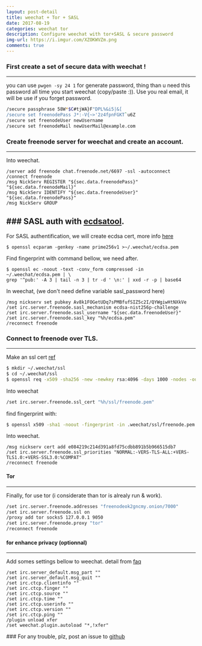 ```yaml
---
layout: post-detail
title: weechat + Tor + SASL
date: 2017-08-19
categories: weechat tor
description: Configure weechat with tor+SASL & secure password
img-url: https://i.imgur.com/XZOKWVZm.png
comments: true
---
```


### First create a set of secure data with weechat !
---
you can use `pwgen -sy 24 1` for generate password, thing than u need this password all time you start weechat (copy/paste :)).
Use you real email, it will be use if you forget password.

```sh
/secure passphrase 58W*$C#tjWA}F"DPL%&i5|&[
/secure set freenodePass J*:-V{~>'2z4fpnFGKT`u6Z
/secure set freenodeUser newUsername
/secure set freenodeMail newUserMail@example.com
```

### Create freenode server for weechat and create an account. 
---
Into weechat.
```
/server add freenode chat.freenode.net/6697 -ssl -autoconnect
/connect freenode
/msg NickServ REGISTER "${sec.data.freenodePass}" "${sec.data.freenodeMail}"
/msg NickServ IDENTIFY "${sec.data.freenodeUser}" "${sec.data.freenodePass}"
/msg NickServ GROUP
```

### SASL auth with [ecdsatool](https://github.com/kaniini/ecdsatool).
---
For SASL authentification, we will create ecdsa cert, more info [here](https://github.com/weechat/weechat/issues/251)

```
$ openssl ecparam -genkey -name prime256v1 >~/.weechat/ecdsa.pem
```

Find fingerprint with command bellow, we need after.
```
$ openssl ec -noout -text -conv_form compressed -in ~/.weechat/ecdsa.pem | \
grep '^pub:' -A 3 | tail -n 3 | tr -d ' \n:' | xxd -r -p | base64
```

In weechat, (we don't need define variable sasl_password here)
```
/msg nickserv set pubkey Av8k1FOGetUDq7sPMBfufSIZ5c2I/QYWgiwHtNXkVe
/set irc.server.freenode.sasl_mechanism ecdsa-nist256p-challenge
/set irc.server.freenode.sasl_username "${sec.data.freenodeUser}"
/set irc.server.freenode.sasl_key "%h/ecdsa.pem"
/reconnect freenode
```

### Connect to freenode over TLS.
---

Make an ssl cert [ref](https://freenode.net/kb/answer/chat)
```sh
$ mkdir ~/.weechat/ssl
$ cd ~/.weechat/ssl
$ openssl req -x509 -sha256 -new -newkey rsa:4096 -days 1000 -nodes -out freenode.pem -keyout freenode.pem
```

Into weechat 
```sh
/set irc.server.freenode.ssl_cert "%h/ssl/freenode.pem"
```
find fingerprint with:
```sh
$ openssl x509 -sha1 -noout -fingerprint -in .weechat/ssl/freenode.pem | sed -e 's/^.*=//;s/://g;y/ABCDEF/abcdef/'
```

Into weechat.
```
/msg nickserv cert add e084219c214d391a8fd75cdbb891b5b966515db7
/set irc.server.freenode.ssl_priorities "NORMAL:-VERS-TLS-ALL:+VERS-TLS1.0:+VERS-SSL3.0:%COMPAT"
/reconnect freenode
```

#### Tor
---
Finally, for use tor (i considerate than tor is alrealy run & work).
```sh
/set irc.server.freenode.addresses "freenodeok2gncmy.onion/7000"
/set irc.server.freenode.ssl on
/proxy add tor socks5 127.0.0.1 9050
/set irc.server.freenode.proxy "tor"
/reconnect freenode
```

#### for enhance privacy (optionnal)
---

Add somes settings bellow to weechat. detail from [faq](https://weechat.org/files/doc/weechat_faq.en.html#security)

```
/set irc.server_default.msg_part ""
/set irc.server_default.msg_quit ""
/set irc.ctcp.clientinfo ""
/set irc.ctcp.finger ""
/set irc.ctcp.source ""
/set irc.ctcp.time ""
/set irc.ctcp.userinfo ""
/set irc.ctcp.version ""
/set irc.ctcp.ping ""
/plugin unload xfer
/set weechat.plugin.autoload "*,!xfer"
```

### For any trouble, plz, post an issue to [github](https://github.com/szorfein/szorfein.github.io)
